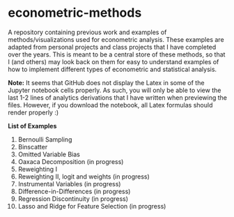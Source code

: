 # econometric-methods

A repository containing previous work and examples of methods/visualizations used for econometric analysis. These examples are adapted from personal projects and class projects that I have completed over the years. This is meant to be a central store of these methods, so that I (and others) may look back on them for easy to understand examples of how to implement different types of econometric and statistical analysis.

**Note:** It seems that GitHub does not display the Latex in some of the Jupyter notebook cells properly. As such, you will only be able to view the last 1-2 lines of analytics derivations that I have written when previewing the files. However, if you download the notebook, all Latex formulas should render properly :) 


**List of Examples** 
1. Bernoulli Sampling 
2. Binscatter
3. Omitted Variable Bias
4. Oaxaca Decomposition (in progress)
5. Reweighting I 
6. Reweighting II, logit and weights (in progress)
7. Instrumental Variables (in progress) 
8. Difference-in-Differences (in progress) 
9. Regression Discontinuity (in progress) 
10. Lasso and Ridge for Feature Selection (in progress) 
